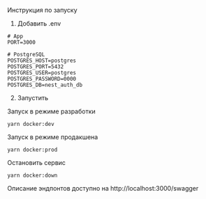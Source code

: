 Инструкция по запуску

1. Добавить .env

```
# App
PORT=3000

# PostgreSQL
POSTGRES_HOST=postgres
POSTGRES_PORT=5432
POSTGRES_USER=postgres
POSTGRES_PASSWORD=0000
POSTGRES_DB=nest_auth_db
```

2. Запустить

Запуск в режиме разработки

```
yarn docker:dev
```

Запуск в режиме продакшена

```
yarn docker:prod
```

Остановить сервис

```
yarn docker:down
```

Описание эндпонтов доступно на http://localhost:3000/swagger
